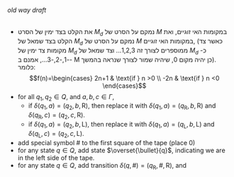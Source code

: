 
###### old way draft


- את הקלט בצד ימין של הסרט $M_d$ נמקם על הסרט של $M$ במקומות האי זוגיים, ואת הקלט בצד שמאל של $M_d$ נמקם על הסרט של $M$ במקומות האי זוגיים, (כאשר צד מקומות צד ימין של $M_d$ ממוספרים לצורך זה 1,2,3... וצד שמאל של $M_d$ כ- -1,-2,-3..., אמנם ב- M כן יהיה מקום 0, שיהיה שמור לצורך שנראה בהמשך). כלומר:
$$f(n)=\begin{cases}
2n+1 & \text{if } n >0 \\
-2n & \text{if } n <0
\end{cases}$$
- for all $q_{1},q_{2}\in Q$, and $a,b,c \in \Gamma$, 
	- if $\delta(q_{1},a)=(q_{2},b,\text{R})$, then replace it with $\delta(q_{1},a)=(q_{\text{R}},b,\text{R})$ and $\delta(q_{\text{R}},c)=(q_{2},c,\text{R})$. 
	- if $\delta(q_{1},a)=(q_{2},b,\text{L})$, then replace it with $\delta(q_{1},a)=(q_{\text{L}},b,\text{L})$ and $\delta(q_{\text{L}},c)=(q_{2},c,\text{L})$.
- add special symbol $\#$ to the first square of the tape (place 0)
- for any state $q\in Q$, add state $\overset{\bullet}{q}$, indicating we are in the left side of the tape.
- for any state $q\in Q$, add transition $\delta(q,\#)=(q_{\text{R}},\#,\text{R})$, and 
